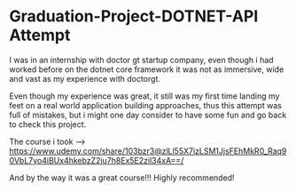 # Graduation-Project-DOTNET-API Attempt

I was in an internship with doctor gt startup company, even though i had worked before on the dotnet core framework it was not as immersive, wide and vast as my experience with doctorgt.

Even though my experience was great, it still was my first time landing my feet on a real world application building approaches, thus this attempt was full of mistakes, but i might one day
consider to have some fun and go back to check this project.

The course i took --> https://www.udemy.com/share/103bzr3@zlLl55X7izLSM1JjsFEhMkR0_Raq90VbL7yo4iBUx4hkebzZ2ju7h8Ex5E2zil34xA==/

And by the way it was a great course!!! Highly recommended!
